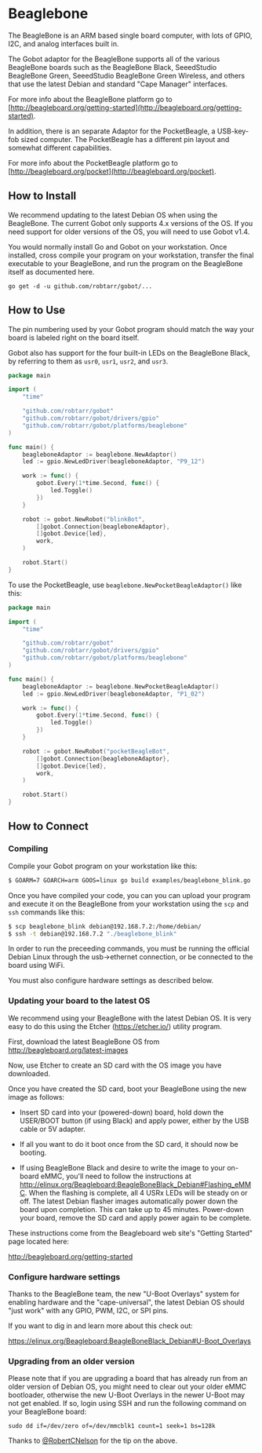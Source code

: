 # Beaglebone

The BeagleBone is an ARM based single board computer, with lots of GPIO, I2C, and analog interfaces built in.

The Gobot adaptor for the BeagleBone supports all of the various BeagleBone boards such as the BeagleBone Black, SeeedStudio BeagleBone Green, SeeedStudio BeagleBone Green Wireless, and others that use the latest Debian and standard "Cape Manager" interfaces.

For more info about the BeagleBone platform go to  [http://beagleboard.org/getting-started](http://beagleboard.org/getting-started).

In addition, there is an separate Adaptor for the PocketBeagle, a USB-key-fob sized computer. The PocketBeagle has a different pin layout and somewhat different capabilities.

For more info about the PocketBeagle platform go to  [http://beagleboard.org/pocket](http://beagleboard.org/pocket).


## How to Install

We recommend updating to the latest Debian OS when using the BeagleBone. The current Gobot only supports 4.x versions of the OS. If you need support for older versions of the OS, you will need to use Gobot v1.4.

You would normally install Go and Gobot on your workstation. Once installed, cross compile your program on your workstation, transfer the final executable to your BeagleBone, and run the program on the BeagleBone itself as documented here.

```
go get -d -u github.com/robtarr/gobot/...
```

## How to Use

The pin numbering used by your Gobot program should match the way your board is labeled right on the board itself.

Gobot also has support for the four built-in LEDs on the BeagleBone Black, by referring to them as `usr0`, `usr1`, `usr2`, and `usr3`.

```go
package main

import (
	"time"

	"github.com/robtarr/gobot"
	"github.com/robtarr/gobot/drivers/gpio"
	"github.com/robtarr/gobot/platforms/beaglebone"
)

func main() {
	beagleboneAdaptor := beaglebone.NewAdaptor()
	led := gpio.NewLedDriver(beagleboneAdaptor, "P9_12")

	work := func() {
		gobot.Every(1*time.Second, func() {
			led.Toggle()
		})
	}

	robot := gobot.NewRobot("blinkBot",
		[]gobot.Connection{beagleboneAdaptor},
		[]gobot.Device{led},
		work,
	)

	robot.Start()
}
```

To use the PocketBeagle, use `beaglebone.NewPocketBeagleAdaptor()` like this:

```go
package main

import (
	"time"

	"github.com/robtarr/gobot"
	"github.com/robtarr/gobot/drivers/gpio"
	"github.com/robtarr/gobot/platforms/beaglebone"
)

func main() {
	beagleboneAdaptor := beaglebone.NewPocketBeagleAdaptor()
	led := gpio.NewLedDriver(beagleboneAdaptor, "P1_02")

	work := func() {
		gobot.Every(1*time.Second, func() {
			led.Toggle()
		})
	}

	robot := gobot.NewRobot("pocketBeagleBot",
		[]gobot.Connection{beagleboneAdaptor},
		[]gobot.Device{led},
		work,
	)

	robot.Start()
}
```

## How to Connect

### Compiling

Compile your Gobot program on your workstation like this:

```bash
$ GOARM=7 GOARCH=arm GOOS=linux go build examples/beaglebone_blink.go
```

Once you have compiled your code, you can you can upload your program and execute it on the BeagleBone from your workstation using the `scp` and `ssh` commands like this:

```bash
$ scp beaglebone_blink debian@192.168.7.2:/home/debian/
$ ssh -t debian@192.168.7.2 "./beaglebone_blink"
```

In order to run the preceeding commands, you must be running the official Debian Linux through the usb->ethernet connection, or be connected to the board using WiFi.

You must also configure hardware settings as described below.

### Updating your board to the latest OS

We recommend using your BeagleBone with the latest Debian OS. It is very easy to do this using the Etcher (https://etcher.io/) utility program.

First, download the latest BeagleBone OS from http://beagleboard.org/latest-images

Now, use Etcher to create an SD card with the OS image you have downloaded.

Once you have created the SD card, boot your BeagleBone using the new image as follows:

- Insert SD card into your (powered-down) board, hold down the USER/BOOT button (if using Black) and apply power, either by the USB cable or 5V adapter.

- If all you want to do it boot once from the SD card, it should now be booting.

- If using BeagleBone Black and desire to write the image to your on-board eMMC, you'll need to follow the instructions at http://elinux.org/Beagleboard:BeagleBoneBlack_Debian#Flashing_eMMC. When the flashing is complete, all 4 USRx LEDs will be steady on or off. The latest Debian flasher images automatically power down the board upon completion. This can take up to 45 minutes. Power-down your board, remove the SD card and apply power again to be complete.

These instructions come from the Beagleboard web site's "Getting Started" page located here:

http://beagleboard.org/getting-started

### Configure hardware settings

Thanks to the BeagleBone team, the new "U-Boot Overlays" system for enabling hardware and the "cape-universal", the latest Debian OS should "just work" with any GPIO, PWM, I2C, or SPI pins.

If you want to dig in and learn more about this check out:

https://elinux.org/Beagleboard:BeagleBoneBlack_Debian#U-Boot_Overlays

### Upgrading from an older version

Please note that if you are upgrading a board that has already run from an older version of Debian OS, you might need to clear out your older eMMC bootloader, otherwise the new U-Boot Overlays in the newer U-Boot may not get enabled. If so, login using SSH and run the following command on your BeagleBone board:

	sudo dd if=/dev/zero of=/dev/mmcblk1 count=1 seek=1 bs=128k

Thanks to [@RobertCNelson](https://github.com/RobertCNelson) for the tip on the above.
